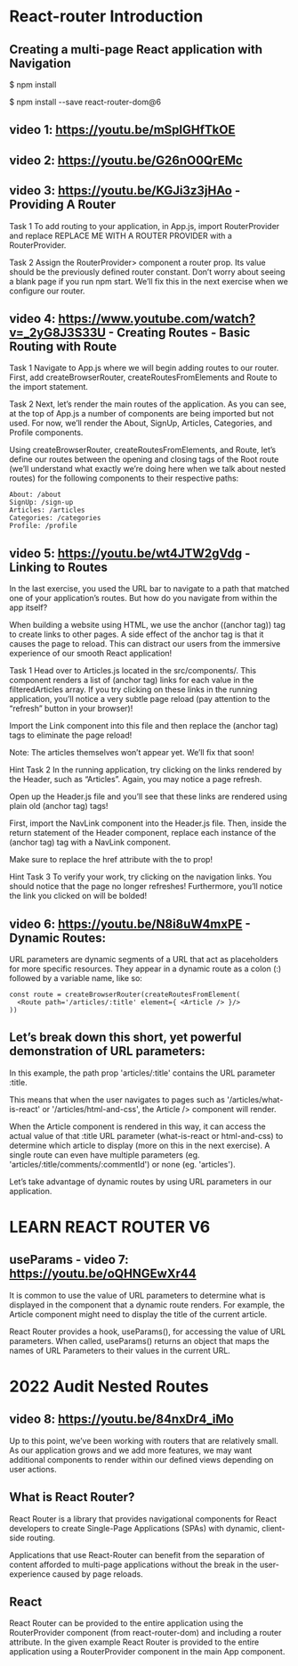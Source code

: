 # React-router Introduction

## Creating a multi-page React application with Navigation

$ npm install

$ npm install --save react-router-dom@6

## video 1: https://youtu.be/mSplGHfTkOE

## video 2: https://youtu.be/G26nO0QrEMc

## video 3: https://youtu.be/KGJi3z3jHAo - Providing A Router
Task 1
To add routing to your application, in App.js, import RouterProvider and replace REPLACE ME WITH A ROUTER PROVIDER with a RouterProvider.

Task 2
Assign the RouterProvider> component a router prop. Its value should be the previously defined router constant. Don’t worry about seeing a blank page if you run npm start. We’ll fix this in the next exercise when we configure our router.

## video 4: https://www.youtube.com/watch?v=_2yG8J3S33U - Creating Routes - Basic Routing with Route
Task 1
Navigate to App.js where we will begin adding routes to our router. First, add createBrowserRouter, createRoutesFromElements and Route to the import statement.

Task 2
Next, let’s render the main routes of the application. As you can see, at the top of App.js a number of components are being imported but not used. For now, we’ll render the About, SignUp, Articles, Categories, and Profile components.

Using createBrowserRouter, createRoutesFromElements, and Route, let’s define our routes between the opening and closing tags of the Root route (we’ll understand what exactly we’re doing here when we talk about nested routes) for the following components to their respective paths:
```
About: /about
SignUp: /sign-up
Articles: /articles
Categories: /categories
Profile: /profile
```

## video 5: https://youtu.be/wt4JTW2gVdg - Linking to Routes

In the last exercise, you used the URL bar to navigate to a path that matched one of your application’s routes. But how do you navigate from within the app itself?

When building a website using HTML, we use the anchor ((anchor tag)) tag to create links to other pages. A side effect of the anchor tag is that it causes the page to reload. This can distract our users from the immersive experience of our smooth React application!

Task 1
Head over to Articles.js located in the src/components/. This component renders a list of (anchor tag) links for each value in the filteredArticles array. If you try clicking on these links in the running application, you’ll notice a very subtle page reload (pay attention to the “refresh” button in your browser)!

Import the Link component into this file and then replace the (anchor tag) tags to eliminate the page reload!

Note: The articles themselves won’t appear yet. We’ll fix that soon!

Hint
Task 2
In the running application, try clicking on the links rendered by the Header, such as “Articles”. Again, you may notice a page refresh.

Open up the Header.js file and you’ll see that these links are rendered using plain old (anchor tag) tags!

First, import the NavLink component into the Header.js file. Then, inside the return statement of the Header component, replace each instance of the (anchor tag) tag with a NavLink component.

Make sure to replace the href attribute with the to prop!

Hint
Task 3
To verify your work, try clicking on the navigation links. You should notice that the page no longer refreshes! Furthermore, you’ll notice the link you clicked on will be bolded!


## video 6: https://youtu.be/N8i8uW4mxPE - Dynamic Routes:

URL parameters are dynamic segments of a URL that act as placeholders for more specific resources. They appear in a dynamic route as a colon (:) followed by a variable name, like so:
```
const route = createBrowserRouter(createRoutesFromElement(
  <Route path='/articles/:title' element={ <Article /> }/>
))
```

## Let’s break down this short, yet powerful demonstration of URL parameters:

In this example, the path prop 'articles/:title' contains the URL parameter :title.

This means that when the user navigates to pages such as '/articles/what-is-react' or '/articles/html-and-css', the Article /> component will render.

When the Article component is rendered in this way, it can access the actual value of that :title URL parameter (what-is-react or html-and-css) to determine which article to display (more on this in the next exercise). A single route can even have multiple parameters (eg. 'articles/:title/comments/:commentId') or none (eg. 'articles').

Let’s take advantage of dynamic routes by using URL parameters in our application.

# LEARN REACT ROUTER V6
## useParams - video 7: https://youtu.be/oQHNGEwXr44

It is common to use the value of URL parameters to determine what is displayed in the component that a dynamic route renders. For example, the Article component might need to display the title of the current article.

React Router provides a hook, useParams(), for accessing the value of URL parameters. When called, useParams() returns an object that maps the names of URL Parameters to their values in the current URL.

# 2022 Audit Nested Routes
## video 8: https://youtu.be/84nxDr4_iMo
Up to this point, we’ve been working with routers that are relatively small. As our application grows and we add more features, we may want additional components to render within our defined views depending on user actions.








## What is React Router?
React Router is a library that provides navigational components for React developers to create Single-Page Applications (SPAs) with dynamic, client-side routing.

Applications that use React-Router can benefit from the separation of content afforded to multi-page applications without the break in the user-experience caused by page reloads.

## React <RouterProvider>
React Router can be provided to the entire application using the RouterProvider component (from react-router-dom) and including a router attribute. In the given example React Router is provided to the entire application using a RouterProvider component in the main App component.


